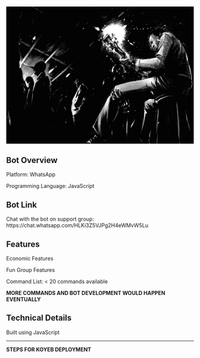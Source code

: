 ![Imageclub](Media/Imageclub.jpeg)

<h2>Bot Overview</h2>
<p>Platform: WhatsApp</p>
<p>Programming Language: JavaScript</p>

<h2>Bot Link</h2>
<p>Chat with the bot on support group: https://chat.whatsapp.com/HLKi3Z5VJPg2H4eWMvW5Lu </p>

<h2>Features</h2>
<p>Economic Features</p>
<p>Fun Group Features</p>
<p>Command List: < 20 commands available</p> 

<div><b>MORE COMMANDS AND BOT DEVELOPMENT WOULD HAPPEN EVENTUALLY </b></div>

<h2>Technical Details</h2>
<p>Built using JavaScript</p>
<hr>
<div><b>STEPS FOR KOYEB DEPLOYMENT
<div>
  
</div>
</b></div>
